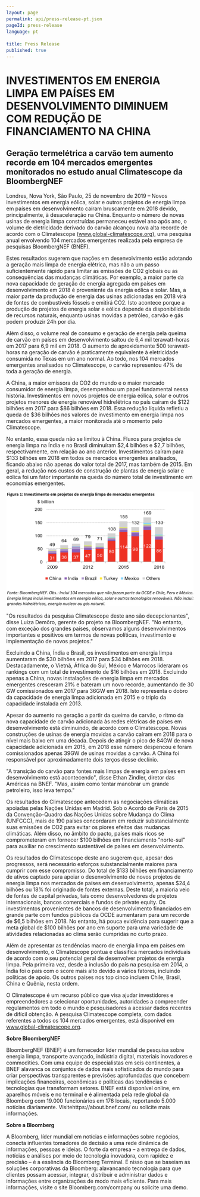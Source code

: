 ```yaml
---
layout: page
permalink: api/press-release-pt.json
pageId: press-release
language: pt

title: Press Release
published: true
---
```


# **INVESTIMENTOS EM ENERGIA LIMPA EM PAÍSES EM DESENVOLVIMENTO DIMINUEM COM REDUÇÃO DE FINANCIAMENTO NA CHINA**

## **Geração termelétrica a carvão tem aumento recorde em 104 mercados emergentes monitorados no estudo anual Climatescope da BloombergNEF**

Londres, Nova York, São Paulo, 25 de novembro de 2019 – Novos investimentos em energia eólica, solar e outros projetos de energia limpa em países em desenvolvimento caíram bruscamente em 2018 devido, principalmente, à desaceleração na China. Enquanto o número de novas usinas de energia limpa construídas permaneceu estável ano após ano, o volume de eletricidade derivado do carvão alcançou nova alta recorde de acordo com o Climatescope (www.global-climatescope.org), uma pesquisa anual envolvendo 104 mercados emergentes realizada pela empresa de pesquisas BloombergNEF (BNEF).

Estes resultados sugerem que nações em desenvolvimento estão adotando a geração mais limpa de energia elétrica, mas não a um passo suficientemente rápido para limitar as emissões de CO2 globais ou as consequências das mudanças climáticas. Por exemplo, a maior parte da nova capacidade de geração de energia agregada em países em desenvolvimento em 2018 é proveniente da energia eólica e solar. Mas, a maior parte da produção de energia das usinas adicionadas em 2018 virá de fontes de combustíveis fósseis e emitirá CO2. Isto acontece porque a produção de projetos de energia solar e eólica depende da disponibilidade de recursos naturais, enquanto usinas movidas a petróleo, carvão e gás podem produzir 24h por dia.

Além disso, o volume real de consumo e geração de energia pela queima de carvão em países em desenvolvimento saltou de 6,4 mil terawatt-horas em 2017 para 6,9 mil em 2018. O aumento de aproxidamente 500 terawatt-horas na geração de carvão é praticamente equivalente à eletricidade consumida no Texas em um ano normal. Ao todo, nos 104 mercados emergentes analisados no Climatescope, o carvão representou 47% de toda a geração de energia. 

A China, a maior emissora de CO2 do mundo e o maior mercado consumidor de energia limpa, desempenhou um papel fundamental nessa história. Investimentos em novos projetos de energia eólica, solar e outros projetos menores de energia renovável hidrelétrica no país caíram de $122 bilhões em 2017 para $86 bilhões em 2018. Essa redução líquida refletiu a queda de $36 bilhões nos valores de investimento em energia limpa nos mercados emergentes, a maior monitorada até o momento pelo Climatescope.

No entanto, essa queda não se limitou à China. Fluxos para projetos de energia limpa na Índia e no Brasil diminuíram $2,4 bilhões e $2,7 bilhões, respectivamente, em relação ao ano anterior. Investimentos caíram para $133 bilhões em 2018 em todos os mercados emergentes analisados, ficando abaixo não apenas do valor total de 2017, mas também de 2015. Em geral, a redução nos custos de construção de plantas de energia solar e eólica foi um fator importante na queda do número total de investimento em economias emergentes. 

![Figure 1](/assets/images/content/press-release/PR_Fig1_Portuguese.png)

"Os resultados da pesquisa Climatescope deste ano são decepcionantes", disse Luiza Demôro, gerente do projeto na BloombergNEF. "No entanto, com exceção dos grandes países, observamos alguns desenvolvimentos importantes e positivos em termos de novas políticas, investimento e implementação de novos projetos."

Excluindo a China, Índia e Brasil, os investimentos em energia limpa aumentaram de $30 bilhões em 2017 para $34 bilhões em 2018. Destacadamente, o Vietnã, África do Sul, México e Marrocos lideraram os rankings com um total de investimento de $16 bilhões em 2018. Excluindo apenas a China, novas instalações de energia limpa em mercados emergentes cresceram 21% e bateram um novo recorde, aumentando de 30 GW comissionados em 2017 para 36GW em 2018. Isto representa o dobro da capacidade de energia limpa adicionada em 2015 e o triplo da capacidade instalada em 2013.

Apesar do aumento na geração a partir da queima de carvão, o ritmo da nova capacidade de carvão adicionada às redes elétricas de países em desenvolvimento está diminuindo, de acordo com o Climatescope. Novas construções de usinas de energia movidas a carvão caíram em 2018 para o nível mais baixo em uma década. Depois de atingir o pico de 84GW de nova capacidade adicionada em 2015, em 2018 esse número despencou e foram comissionados apenas 39GW de usinas movidas a carvão. A China foi responsável por aproximadamente dois terços desse declínio. 

"A transição do carvão para fontes mais limpas de energia em países em desenvolvimento está acontecendo", disse Ethan Zindler, diretor das Américas na BNEF. "Mas, assim como tentar manobrar um grande petroleiro, isso leva tempo."

Os resultados do Climatescope antecedem as negociações climáticas apoiadas pelas Nações Unidas em Madrid. Sob o Acordo de Paris de 2015 da Convenção-Quadro das Nações Unidas sobre Mudança do Clima (UNFCCC), mais de 190 países concordaram em reduzir substancialmente suas emissões de CO2 para evitar os piores efeitos das mudanças climáticas. Além disso, no âmbito do pacto, países mais ricos se comprometeram em fornecer $100 bilhões em financiamento "norte-sul" para auxiliar no crescimento sustentável de países em desenvolvimento. 

Os resultados do Climatescope deste ano sugerem que, apesar dos progressos, será necessário esforços substancialmente maiores para cumprir com esse compromisso. Do total de $133 bilhões em financiamento de ativos captado para apoiar o desenvolvimento de novos projetos de energia limpa nos mercados de países em desenvolvimento, apenas $24,4 bilhões ou 18% foi originado de fontes externas. Deste total, a maioria veio de fontes de capital privadas, tais como desenvolvedores de projetos internacionais, bancos comerciais e fundos de private equity. Os investimentos provenientes   de bancos de desenvolvimento financiados em grande parte com fundos públicos da OCDE aumentaram para um recorde de $6,5 bilhões em 2018. No entanto, há pouca evidência para sugerir que a meta global de $100 bilhões por ano em suporte para uma variedade de atividades relacionadas ao clima serão cumpridas no curto prazo. 

Além de apresentar as tendências macro de energia limpa em países em desenvolvimento, o Climatescope pontua e classifica mercados individuais de acordo com o seu potencial geral de desenvolver projetos de energia limpa. Pela primeira vez, desde a inclusão do país na pesquisa em 2014, a Índia foi o país com o score mais alto devido a vários fatores, incluindo políticas de apoio. Os outros países nos top cinco incluem Chile, Brasil, China e Quênia, nesta ordem.

O Climatescope é um recurso público que visa ajudar investidores e empreendedores a selecionar oportunidades, autoridades a compreender regulamentos em todo o mundo e pesquisadores a acessar dados recentes de difícil obtenção. A pesquisa Climatescope completa, com dados referentes a todos os 104 mercados emergentes, está disponível em www.global-climatescope.org.

**Sobre BloombergNEF**

BloombergNEF (BNEF) é um fornecedor líder mundial de pesquisa sobre energia limpa, transporte avançado, indústria digital, materiais inovadores e commodities. Com uma equipe de especialistas em seis continentes, a BNEF alavanca os conjuntos de dados mais sofisticados do mundo para criar perspectivas transparentes e previsões aprofundadas que concebem implicações financeiras, econômicas e políticas das tendências e tecnologias que transformam setores. BNEF está disponível online, em aparelhos móveis e no terminal e é alimentada pela rede global da Bloomberg com 19.000 funcionários em 176 locais, reportando 5.000 notícias diariamente. Visitehttps://about.bnef.com/ ou solicite mais informações.

**Sobre a Bloomberg**

A Bloomberg, líder mundial em notícias e informações sobre negócios, conecta influentes tomadores de decisão a uma rede dinâmica de informações, pessoas e ideias. O forte da empresa – a entrega de dados, notícias e análises por meio de tecnologia inovadora, com rapidez e precisão – é a essência do Bloomberg Terminal. É nisso que se baseiam as soluções corporativas da Bloomberg: alavancando tecnologia para que clientes possam acessar, integrar, distribuir e administrar dados e informações entre organizações de modo mais eficiente. Para mais informações, visite o site Bloomberg.com/company ou solicite uma demo.
